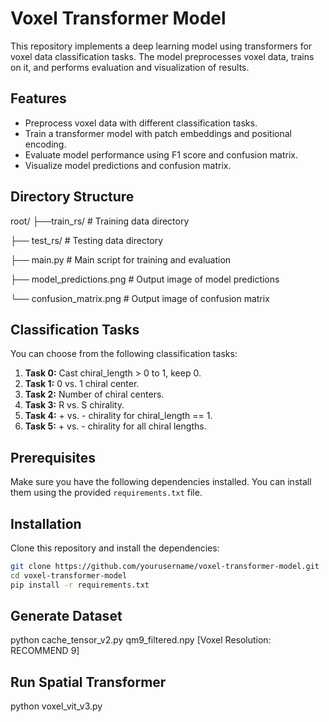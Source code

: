 # Voxel Transformer Model

This repository implements a deep learning model using transformers for voxel data classification tasks. The model preprocesses voxel data, trains on it, and performs evaluation and visualization of results.

## Features
- Preprocess voxel data with different classification tasks.
- Train a transformer model with patch embeddings and positional encoding.
- Evaluate model performance using F1 score and confusion matrix.
- Visualize model predictions and confusion matrix.

## Directory Structure
root/
├──train_rs/ # Training data directory  

├── test_rs/ # Testing data directory  

├── main.py # Main script for training and evaluation  

├── model_predictions.png # Output image of model predictions  

└── confusion_matrix.png # Output image of confusion matrix  


## Classification Tasks
You can choose from the following classification tasks:
1. **Task 0:** Cast chiral_length > 0 to 1, keep 0.
2. **Task 1:** 0 vs. 1 chiral center.
3. **Task 2:** Number of chiral centers.
4. **Task 3:** R vs. S chirality.
5. **Task 4:** + vs. - chirality for chiral_length == 1.
6. **Task 5:** + vs. - chirality for all chiral lengths.

## Prerequisites
Make sure you have the following dependencies installed. You can install them using the provided `requirements.txt` file.

## Installation

Clone this repository and install the dependencies:

```bash
git clone https://github.com/yourusername/voxel-transformer-model.git
cd voxel-transformer-model
pip install -r requirements.txt
```

## Generate Dataset
python cache_tensor_v2.py qm9_filtered.npy [Voxel Resolution: RECOMMEND 9]

## Run Spatial Transformer
python voxel_vit_v3.py






